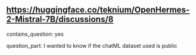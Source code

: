 ## https://huggingface.co/teknium/OpenHermes-2-Mistral-7B/discussions/8

contains_question: yes

question_part: I wanted to know if the chatML dataset used is public